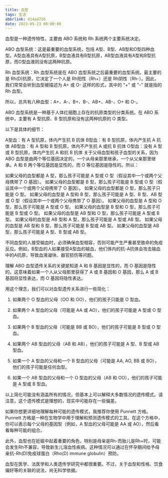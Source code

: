 ```yaml
---
title: 血型
tags: 生活
abbrlink: d14ad726
date: 2023-05-23 00:00:00
---
```


血型是一种遗传特性，主要由 ABO 系统和 Rh 系统两个主要系统决定。

ABO 血型系统：这是最重要的血型系统，包括 A型、B型、AB型和O型四种血型。A型血液具有A型抗原，B型血液具有B型抗原，AB型血液具有A型和B型抗原，而O型血液则没有这两种抗原。

Rh 血型系统：Rh 血型系统是在 ABO 血型系统之后最重要的血型系统。最主要的是 Rh(D)抗原，它决定了一个人是 Rh阳性（Rh+）还是 Rh阴性（Rh-）。因此，我们常常会听到血型被描述为 A+ 或 O- 这样的形式，其中的 "+" 或 "-" 就是指的 Rh 血型。
 <!-- more -->
所以，总共有八种血型：A+、A-、B+、B-、AB+、AB-、O+ 和 O-。


ABO 血型系统是一种基于人体红细胞上存在的抗原类型的分类系统。在 ABO 系统中，主要有 A 型抗原、B 型抗原和没有这两种抗原的 O 类型。

以下是具体的细节：

A型血：有 A 型抗原，体内产生抗 B 抗体
B型血：有 B 型抗原，体内产生抗 A 抗体
AB型血：有 A 型和 B 型抗原，体内不产生抗 A 或抗 B 抗体
O型血：没有 A 型或 B 型抗原，体内产生抗 A 和抗 B 抗体
关于父母血型和孩子血型的关系，因为 ABO 血型是由两个等位基因决定的，一个从母亲那里继承，一个从父亲那里继承。A 和 B 两个等位基因是显性的，而 O 等位基因是隐性的。所以：

如果父母的血型都是 A 型，那么孩子可能是 A 型或 O 型（假设其中一个或两个父母携带了 O 基因）。
如果父母的血型都是 B 型，那么孩子可能是 B 型或 O 型（假设其中一个或两个父母携带了 O 基因）。
如果父母的血型都是 O 型，那么孩子只能是 O 型。
如果父母的血型是 A 型和 B 型，那么孩子可能是 A 型、B 型、AB 型或 O 型（假设其中一个或两个父母携带了 O 基因）。
如果父母的血型是 A 型和 O 型，那么孩子可能是 A 型或 O 型。
如果父母的血型是 B 型和 O 型，那么孩子可能是 B 型或 O 型。
如果父母的血型是 AB 型和 O 型，那么孩子可能是 A 型或 B 型。
如果父母的血型是 AB 型和 A 型，那么孩子可能是 A 型或 AB 型。
如果父母的血型是 AB 型和 B 型，那么孩子可能是 B 型或 AB 型。
如果父母的血型是 AB 型，那么孩子可能是 A 型、B 型或 AB 型。

不同血型的人接受输血时，必须确保血型相容，否则可能产生严重甚至致命的免疫反应。例如，B型血的人如果接受A型血的输血，他们体内的抗-A抗体会攻击输血中的A抗原，导致血液凝块、器官损伤等问题。

理解 ABO 血型遗传关系的关键是知道 A 和 B 基因是显性的，而 O 基因是隐性的。这意味着如果一个人从父母那里获得了 A 或 B 基因和 O 基因，那么 A 或 B 基因将显性表达，而 O 基因将隐性表达。

用这个理念，我们可以对血型遗传关系进行一些简化：

1. 如果两个 O 型血的父母（OO 和 OO），他们的孩子只能是 O 型血。

2. 如果两个 A 型血的父母（可能是 AA 或 AO），他们的孩子可能是 A 型或 O 型血。

3. 如果两个 B 型血的父母（可能是 BB 或 BO），他们的孩子可能是 B 型或 O 型血。

4. 如果两个 AB 型血的父母（AB 和 AB），他们的孩子可能是 A 型、B 型或 AB 型血。

5. 如果一个 A 型血的父母和一个 B 型血的父母（可能是 AA, AO, BB 或 BO），他们的孩子可能是任何血型。

6. 如果一个 AB 型血的父母和一个 O 型血的父母（AB 和 OO），他们的孩子可能是 A 型或 B 型血。

以上简化可能没有涵盖所有的情况，但基本上可以解释大多数情况的遗传模式。请注意，这个遗传模式是理想的，现实中可能存在一些偏差。

如果你想更详细地理解每种可能的遗传模式，我推荐你使用 Punnett 方格。Punnett 方格是一种在生物学中用于理解和预测遗传模式的工具。在这个方格中，你可以表示每个父母的基因型（例如，A 型血的父母可能是 AA 或 AO），然后看看每种可能的组合。

此外，血型也在妊娠中起着重要的角色，特别是母亲是Rh-而胎儿是Rh+时，可能会发生Rh不兼容，导致新生儿溶血性疾病。这种情况可以通过在怀孕期间给予母亲抗-Rh(D)免疫球蛋白（Rho(D) immune globulin）预防。

血型在医学、法医学和人类遗传学研究中都很重要。不过，关于血型和性格、饮食偏好等的关联的说法，尚无科学依据。